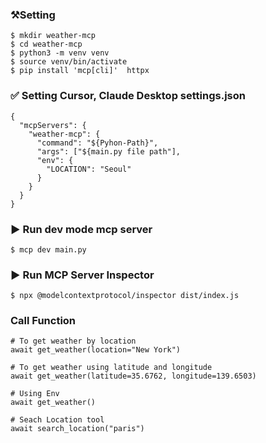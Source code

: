 ### ⚒️Setting
~~~
$ mkdir weather-mcp
$ cd weather-mcp
$ python3 -m venv venv   
$ source venv/bin/activate
$ pip install 'mcp[cli]'  httpx
~~~

### ✅ Setting Cursor, Claude Desktop settings.json
~~~
{
  "mcpServers": {
    "weather-mcp": {
      "command": "${Pyhon-Path}",
      "args": ["${main.py file path"],
      "env": {
        "LOCATION": "Seoul"
      }
    }
  }
}

~~~


### ▶️ Run dev mode mcp server
~~~
$ mcp dev main.py
~~~

### ▶️ Run MCP Server Inspector
~~~
$ npx @modelcontextprotocol/inspector dist/index.js
~~~

### Call Function
~~~
# To get weather by location
await get_weather(location="New York")

# To get weather using latitude and longitude
await get_weather(latitude=35.6762, longitude=139.6503)

# Using Env
await get_weather()

# Seach Location tool
await search_location("paris")
~~~
